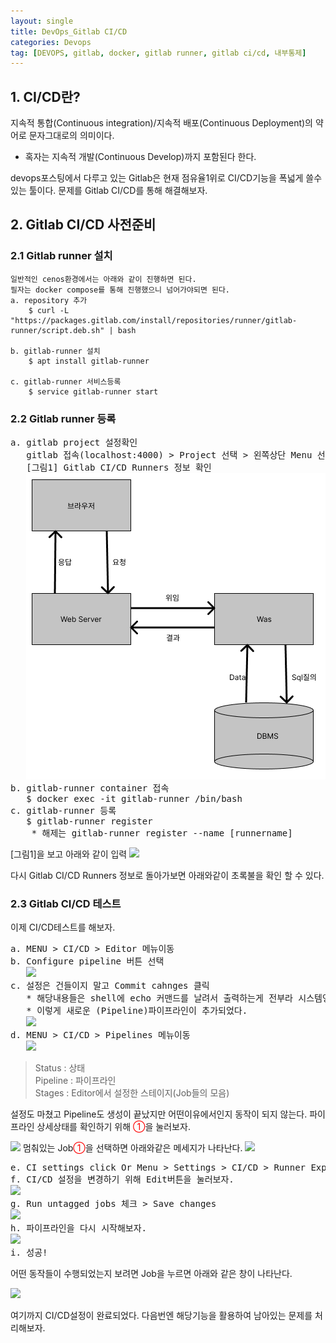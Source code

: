 ```yaml
---
layout: single
title: DevOps_Gitlab CI/CD
categories: Devops
tag: [DEVOPS, gitlab, docker, gitlab runner, gitlab ci/cd, 내부통제]
---
```


## 1. CI/CD란?
지속적 통합(Continuous integration)/지속적 배포(Continuous Deployment)의 약어로 문자그대로의 의미이다.

* 혹자는 지속적 개발(Continuous Develop)까지 포함된다 한다.

devops포스팅에서 다루고 있는 Gitlab은 현재 점유율1위로 CI/CD기능을 폭넓게 쓸수 있는 툴이다.
문제를 Gitlab CI/CD를 통해 해결해보자.


## 2. Gitlab CI/CD 사전준비
### 2.1 Gitlab runner 설치
```linux
일반적인 cenos환경에서는 아래와 같이 진행하면 된다. 
필자는 docker compose를 통해 진행했으니 넘어가야되면 된다.
a. repository 추가
    $ curl -L "https://packages.gitlab.com/install/repositories/runner/gitlab-runner/script.deb.sh" | bash

b. gitlab-runner 설치
    $ apt install gitlab-runner

c. gitlab-runner 서비스등록
    $ service gitlab-runner start 
```

### 2.2 Gitlab runner 등록
<pre>
a. gitlab project 설정확인
   gitlab 접속(localhost:4000) > Project 선택 > 왼쪽상단 Menu 선택 > Settings 메뉴 > CI/CD > Runner Expand 
   [그림1] Gitlab CI/CD Runners 정보 확인
   <img src="../images/img_4.png"/>
b. gitlab-runner container 접속
   $ docker exec -it gitlab-runner /bin/bash
c. gitlab-runner 등록
   $ gitlab-runner register
    * 해제는 gitlab-runner register --name [runnername] 
</pre>
[그림1]을  보고 아래와 같이 입력
<img src="../images/img_5.png"/>

다시 Gitlab CI/CD Runners 정보로 돌아가보면 아래와같이 초록불을 확인 할 수 있다.

### 2.3 Gitlab CI/CD 테스트
이제 CI/CD테스트를 해보자.
<pre>
a. MENU > CI/CD > Editor 메뉴이동
b. Configure pipeline 버튼 선택
   <img src="../images/img_8.png"/>
c. 설정은 건들이지 말고 Commit cahnges 클릭
   * 해당내용들은 shell에 echo 커맨드를 날려서 출력하는게 전부라 시스템영향을 주지 않는다. 
   * 이렇게 새로운 (Pipeline)파이프라인이 추가되었다.
   <img src="../images/img_9.png"/>
d. MENU > CI/CD > Pipelines 메뉴이동
   <img src="../images/img_11.png"/>
</pre>
> Status : 상태\
> Pipeline : 파이프라인\
> Stages : Editor에서 설정한 스테이지(Job들의 모음)

설정도 마쳤고 Pipeline도 생성이 끝났지만 어떤이유에서인지 동작이 되지 않는다.
파이프라인 상세상태를 확인하기 위해 <span style="color:red">①</span>을 눌러보자.

<img src="../images/img_10.png"/>
멈춰있는 Job<span style="color:red">①</span>을 선택하면 아래와같은 메세지가 나타난다. 

<img src="../images/img_12.png"/>
<pre>
e. CI settings click Or Menu > Settings > CI/CD > Runner Expand
f. CI/CD 설정을 변경하기 위해 Edit버튼을 눌러보자.
<img src="../images/img_13.png" width="50%"/>
g. Run untagged jobs 체크 > Save changes
<img src="../images/img_14.png"/>
h. 파이프라인을 다시 시작해보자.
<img src="../images/img_15.png"/>
i. 성공!
</pre>

어떤 동작들이 수행되었는지 보려면 Job을 누르면 아래와 같은 창이 나타난다.

<img src="../images/img_16.png"/>

여기까지 CI/CD설정이 완료되었다. 다음번엔 해당기능을 활용하여 남아있는 문제를 처리해보자.